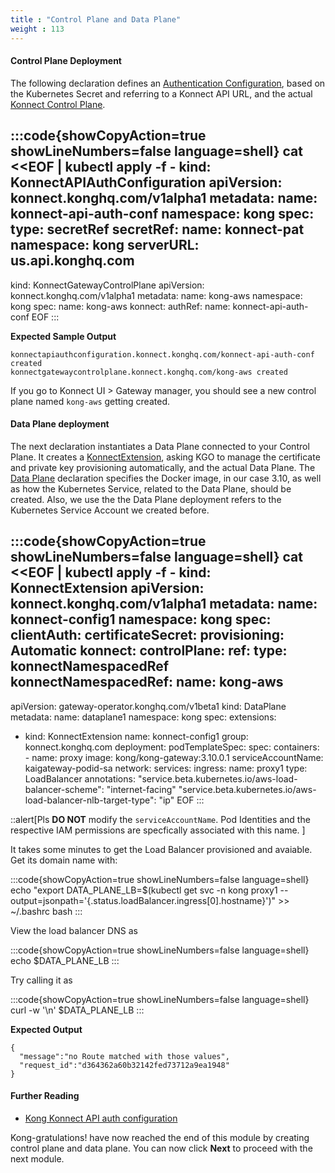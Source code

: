 ```yaml
---
title : "Control Plane and Data Plane"
weight : 113
---
```


#### Control Plane Deployment

The following declaration defines an [Authentication Configuration](https://docs.konghq.com/gateway-operator/latest/reference/custom-resources/#konnectapiauthconfiguration), based on the Kubernetes Secret and referring to a Konnect API URL, and the actual [Konnect Control Plane](https://docs.konghq.com/gateway-operator/1.5.x/reference/custom-resources/#konnectgatewaycontrolplane). 


:::code{showCopyAction=true showLineNumbers=false language=shell}
cat <<EOF | kubectl apply -f -
kind: KonnectAPIAuthConfiguration
apiVersion: konnect.konghq.com/v1alpha1
metadata:
  name: konnect-api-auth-conf
  namespace: kong
spec:
  type: secretRef
  secretRef:
    name: konnect-pat
    namespace: kong
  serverURL: us.api.konghq.com
---
kind: KonnectGatewayControlPlane
apiVersion: konnect.konghq.com/v1alpha1
metadata:
 name: kong-aws
 namespace: kong
spec:
 name: kong-aws
 konnect:
   authRef:
     name: konnect-api-auth-conf
EOF
:::


**Expected Sample Output**

```
konnectapiauthconfiguration.konnect.konghq.com/konnect-api-auth-conf created
konnectgatewaycontrolplane.konnect.konghq.com/kong-aws created
```

If you go to Konnect UI >  Gateway manager, you should see a new control plane named `kong-aws` getting created.

#### Data Plane deployment

The next declaration instantiates a Data Plane connected to your Control Plane. It creates a [KonnectExtension](https://docs.konghq.com/gateway-operator/1.5.x/reference/custom-resources/#konnectextension-1), asking KGO to manage the certificate and private key provisioning automatically, and the actual Data Plane. The [Data Plane](https://docs.konghq.com/gateway-operator/latest/reference/custom-resources/#dataplane) declaration specifies the Docker image, in our case 3.10, as well as how the Kubernetes Service, related to the Data Plane, should be created. Also, we use the the Data Plane deployment refers to the Kubernetes Service Account we created before.

:::code{showCopyAction=true showLineNumbers=false language=shell}
cat <<EOF | kubectl apply -f -
kind: KonnectExtension
apiVersion: konnect.konghq.com/v1alpha1
metadata:
 name: konnect-config1
 namespace: kong
spec:
 clientAuth:
   certificateSecret:
     provisioning: Automatic
 konnect:
   controlPlane:
     ref:
       type: konnectNamespacedRef
       konnectNamespacedRef:
         name: kong-aws
---
apiVersion: gateway-operator.konghq.com/v1beta1
kind: DataPlane
metadata:
 name: dataplane1
 namespace: kong
spec:
 extensions:
 - kind: KonnectExtension
   name: konnect-config1
   group: konnect.konghq.com
 deployment:
   podTemplateSpec:
     spec:
       containers:
       - name: proxy
         image: kong/kong-gateway:3.10.0.1
       serviceAccountName: kaigateway-podid-sa
 network:
   services:
     ingress:
       name: proxy1
       type: LoadBalancer
       annotations:
         "service.beta.kubernetes.io/aws-load-balancer-scheme": "internet-facing"
         "service.beta.kubernetes.io/aws-load-balancer-nlb-target-type": "ip"
EOF
:::

::alert[Pls **DO NOT** modify the `serviceAccountName`. Pod Identities and the respective IAM permissions are specfically associated with this name. ]

It takes some minutes to get the Load Balancer provisioned and avaiable. Get its domain name with:

:::code{showCopyAction=true showLineNumbers=false language=shell}
echo "export DATA_PLANE_LB=$(kubectl get svc -n kong proxy1 --output=jsonpath='{.status.loadBalancer.ingress[0].hostname}')" >> ~/.bashrc
bash
:::

View the load balancer DNS as

:::code{showCopyAction=true showLineNumbers=false language=shell}
echo $DATA_PLANE_LB
:::

Try calling it as

:::code{showCopyAction=true showLineNumbers=false language=shell}
curl -w '\n' $DATA_PLANE_LB
:::

**Expected Output**

```
{
  "message":"no Route matched with those values",
  "request_id":"d364362a60b32142fed73712a9ea1948"
}
```

#### Further Reading

* [Kong Konnect API auth configuration](https://docs.konghq.com/gateway-operator/latest/get-started/konnect/create-konnectextension/#create-an-access-token-in-konnect) 

Kong-gratulations! have now reached the end of this module by creating control plane and data plane. You can now click **Next** to proceed with the next module.
